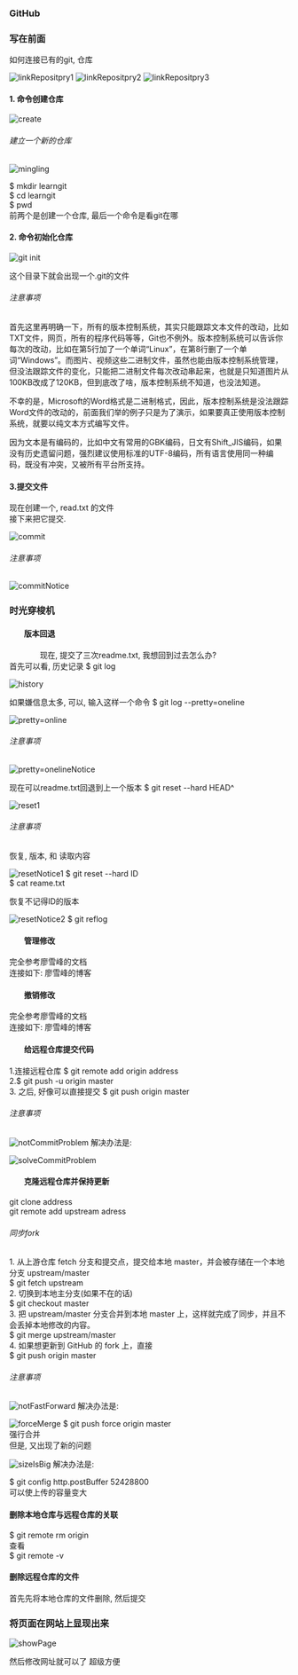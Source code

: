 ### GitHub
<h3>写在前面</h3>
<p>
如何连接已有的git, 仓库<br>
</p>

![linkRepositpry1](linkrepositpry1.png)
![linkRepositpry2](linkrepositpry2.png)
![linkRepositpry3](linkrepositpry3.png)
<h4> 1. 命令创建仓库</h4>

![create](create.png)
    <h6>建立一个新的仓库</h6>

   ![mingling](mingling.png)
   <p>
   $ mkdir learngit<br>
   $ cd learngit<br>
   $ pwd<br>
   前两个是创建一个仓库, 最后一个命令是看git在哪
   </p>
<h4>2. 命令初始化仓库</h4>

![git init](gitInit.png)
<p>这个目录下就会出现一个.git的文件</p>
<h6>注意事项</h6>
<p>首先这里再明确一下，所有的版本控制系统，其实只能跟踪文本文件的改动，比如TXT文件，网页，所有的程序代码等等，Git也不例外。版本控制系统可以告诉你每次的改动，比如在第5行加了一个单词“Linux”，在第8行删了一个单词“Windows”。而图片、视频这些二进制文件，虽然也能由版本控制系统管理，但没法跟踪文件的变化，只能把二进制文件每次改动串起来，也就是只知道图片从100KB改成了120KB，但到底改了啥，版本控制系统不知道，也没法知道。

不幸的是，Microsoft的Word格式是二进制格式，因此，版本控制系统是没法跟踪Word文件的改动的，前面我们举的例子只是为了演示，如果要真正使用版本控制系统，就要以纯文本方式编写文件。

因为文本是有编码的，比如中文有常用的GBK编码，日文有Shift_JIS编码，如果没有历史遗留问题，强烈建议使用标准的UTF-8编码，所有语言使用同一种编码，既没有冲突，又被所有平台所支持。
</p>
<h4>3.提交文件</h4>
<p>
现在创建一个, read.txt 的文件<br>
接下来把它提交.<br>
</p>

![commit](commit.png)
<h6>注意事项</h6>

![commitNotice](commitnotice.png)


<h3>时光穿梭机</h3>

<h4>&nbsp;&nbsp;&nbsp;&nbsp;&nbsp;&nbsp;&nbsp;
版本回退
</h4>
<p>
&nbsp;&nbsp;&nbsp;&nbsp;&nbsp;&nbsp;&nbsp;&nbsp;&nbsp;&nbsp;&nbsp;&nbsp;&nbsp;
现在, 提交了三次readme.txt, 我想回到过去怎么办?<br>
首先可以看, 历史记录
$ git log

![history](history.png)

如果嫌信息太多, 可以, 输入这样一个命令
$ git log --pretty=oneline

![pretty=online](pretty=online.png)
<h6>注意事项</h6>

![pretty=onelineNotice](pretty=onelinenotice.png)

现在可以readme.txt回退到上一个版本
$ git reset --hard HEAD^

![reset1](reset1.png)

<h6>注意事项</h6>
恢复, 版本, 和 读取内容

![resetNotice1](resetnotice1.png)
$ git reset --hard ID<br>
$ cat reame.txt<br>

恢复不记得ID的版本

![resetNotice2](resetnotice2.png)
$ git reflog
</p>
<h4>&nbsp;&nbsp;&nbsp;&nbsp;&nbsp;&nbsp;&nbsp;
管理修改
</h4>
<p>
完全参考廖雪峰的文档<br>
连接如下: <a herf ="https://www.liaoxuefeng.com/wiki/0013739516305929606dd18361248578c67b8067c8c017b000/001374829472990293f16b45df14f35b94b3e8a026220c5000" >廖雪峰的博客</a>
</p>
<h4>&nbsp;&nbsp;&nbsp;&nbsp;&nbsp;&nbsp;&nbsp;
撤销修改
</h4>
<p>
完全参考廖雪峰的文档<br>
连接如下: <a herf ="https://www.liaoxuefeng.com/wiki/0013739516305929606dd18361248578c67b8067c8c017b000/001374829472990293f16b45df14f35b94b3e8a026220c5000" >廖雪峰的博客</a>
</p>
<h4>&nbsp;&nbsp;&nbsp;&nbsp;&nbsp;&nbsp;&nbsp;
给远程仓库提交代码
</h4>
<p>
1.连接远程仓库
$ git remote add origin  address<br>
2.$ git push -u origin master<br>
3. 之后, 好像可以直接提交 $ git push origin master
<h6>注意事项</h6>

![notCommitProblem](notcommitproblem.png)
解决办法是:

![solveCommitProblem](solvecommitproblem.png)
</P>

</p>
<h4>&nbsp;&nbsp;&nbsp;&nbsp;&nbsp;&nbsp;&nbsp;
克隆远程仓库并保持更新
</h4>
<p>
git clone address<br>
git remote add upstream adress<br>
</p>
<h6>同步fork</h6>
<p>
1. 从上游仓库 fetch 分支和提交点，提交给本地 master，并会被存储在一个本地分支 upstream/master<br>
$ git fetch upstream<br>
2. 切换到本地主分支(如果不在的话)<br>
$ git checkout master<br>
3. 把 upstream/master 分支合并到本地 master 上，这样就完成了同步，并且不会丢掉本地修改的内容。 <br>
$ git merge upstream/master<br>
4. 如果想更新到 GitHub 的 fork 上，直接 <br>
$ git push origin master<br>
</P>
<h6>注意事项</h6>

![notFastForward](notfastforward.png)
解决办法是:

![forceMerge](forcemerge.png)
$ git push force origin master<br>
强行合并<br>
但是, 又出现了新的问题<br>

![sizeIsBig](sizeisbig.png)
解决办法是:<br>

$ git config http.postBuffer 52428800 <br>
可以使上传的容量变大
</P>

<h4>
删除本地仓库与远程仓库的关联
</h4>
<p>
$ git remote rm origin<br>
查看<br>
$ git remote -v
</p>

<h4>
删除远程仓库的文件
</h4>
<p>
首先先将本地仓库的文件删除, 然后提交
</p>

### 将页面在网站上显现出来

![showPage](showpage.png)

然后修改网址就可以了 超级方便
